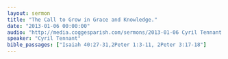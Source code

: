 ```yaml
---
layout: sermon
title: "The Call to Grow in Grace and Knowledge."
date: "2013-01-06 00:00:00"
audio: "http://media.coggesparish.com/sermons/2013-01-06 Cyril Tennant.mp3"
speaker: "Cyril Tennant"
bible_passages: ["Isaiah 40:27-31,2Peter 1:3-11, 2Peter 3:17-18"]
---
```

